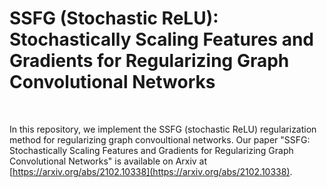 # SSFG (Stochastic ReLU): Stochastically Scaling Features and Gradients for Regularizing Graph Convolutional Networks
<br>

In this repository,  we implement the SSFG (stochastic ReLU) regularization method for regularizing graph convoultional networks. Our paper "SSFG: Stochastically Scaling Features and Gradients for Regularizing Graph Convolutional Networks" is available on Arxiv at [https://arxiv.org/abs/2102.10338](https://arxiv.org/abs/2102.10338).

<br>

